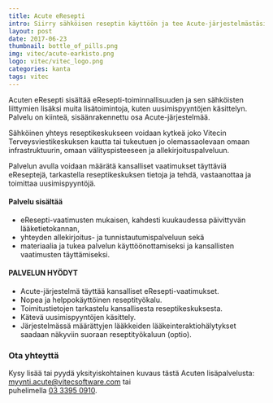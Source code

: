 ```yaml
---
title: Acute eResepti
intro: Siirry sähköisen reseptin käyttöön ja tee Acute-järjestelmästäsi eResepti-yhteensopiva.
layout: post
date: 2017-06-23
thumbnail: bottle_of_pills.png
img: vitec/acute-earkisto.png
logo: vitec/vitec_logo.png
categories: kanta
tags: vitec
---
```

Acuten eResepti sisältää eResepti-toiminnallisuuden ja sen sähköisten liittymien lisäksi muita lisätoimintoja, kuten uusimispyyntöjen käsittelyn. Palvelu on kiinteä, sisäänrakennettu osa Acute-järjestelmää. 

Sähköinen yhteys reseptikeskukseen voidaan kytkeä joko Vitecin Terveysviestikeskuksen kautta tai tukeutuen jo olemassaolevaan omaan infrastruktuurin, 
omaan välityspisteeseen ja allekirjoituspalveluun. 

Palvelun avulla voidaan määrätä kansalliset vaatimukset täyttäviä eReseptejä,
tarkastella reseptikeskuksen tietoja ja tehdä, vastaanottaa ja toimittaa uusimispyyntöjä.

#### Palvelu sisältää

- eResepti-vaatimusten mukaisen, kahdesti kuukaudessa päivittyvän lääketietokannan,
- yhteyden allekirjoitus- ja tunnistautumispalveluun sekä
- materiaalia ja tukea palvelun käyttöönottamiseksi ja kansallisten vaatimusten täyttämiseksi.

#### PALVELUN HYÖDYT

- Acute-järjestelmä täyttää kansalliset eResepti-vaatimukset.
- Nopea ja helppokäyttöinen reseptityökalu.
- Toimitustietojen tarkastelu kansallisesta reseptikeskuksesta.
- Kätevä uusimispyyntöjen käsittely.
- Järjestelmässä määrättyjen lääkkeiden lääkeinteraktiohälytykset saadaan näkyviin suoraan reseptityökaluun (optio).

### Ota yhteyttä

Kysy lisää tai pyydä yksityiskohtainen kuvaus tästä Acuten lisäpalvelusta: 
[myynti.acute@vitecsoftware.com](mailto://myynti.acute@vitecsoftware.com) tai  
puhelimella [03 3395 0910](tel://+358333950910).

